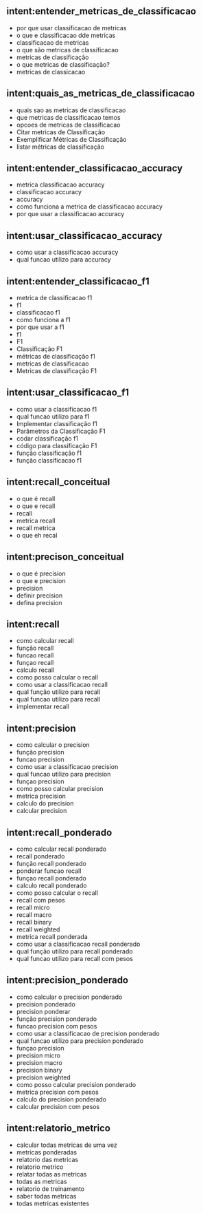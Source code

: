 ## intent:entender_metricas_de_classificacao

- por que usar classificacao de metricas
- o que e classificacao dde metricas
- classificacao de metricas
- o que são metricas de classificacao
- metricas de classificação
- o que metricas de classificação?
- metricas de classicacao

## intent:quais_as_metricas_de_classificacao
- quais sao as metricas de classificacao
- que metricas de classificacao temos
- opcoes de metricas de classificacao
- Citar metricas de Classificação
- Exemplificar Métricas de Classificação
- listar métricas de classificação

## intent:entender_classificacao_accuracy

- metrica classificacao accuracy
- classificacao accuracy
- accuracy
- como funciona a metrica de classificacao accuracy
- por que usar a classificacao accuracy

## intent:usar_classificacao_accuracy

- como usar a classificacao accuracy
- qual funcao utilizo para accuracy

## intent:entender_classificacao_f1

- metrica de classificacao f1
- f1
- classificacao f1
- como funciona a f1
- por que usar a f1
- f1
- F1
- Classificação F1
- métricas de classificação f1
- metricas de classificacao
- Metricas de classificação F1

## intent:usar_classificacao_f1

- como usar a classificacao f1
- qual funcao utilizo para f1
- Implementar classificação f1
- Parâmetros da Classificação F1
- codar classificação f1
- código para classificação F1
- função classificação f1
- função classificacao f1


## intent:recall_conceitual

- o que é recall
- o que e recall
- recall
- metrica recall
- recall metrica
- o que eh recal

## intent:precison_conceitual

- o que é precision
- o que e precision
- precision
- definir precision
- defina precision

## intent:recall

- como calcular recall
- função recall
- funcao recall
- funçao recall
- calculo recall
- como posso calcular o recall
- como usar a classificacao recall
- qual função utilizo para recall
- qual funcao utilizo para recall
- implementar recall

## intent:precision

- como calcular o precision
- função precision
- funcao precision
- como usar a classificacao precision
- qual funcao utilizo para precision
- funçao precision
- como posso calcular precision
- metrica precision
- calculo do precision
- calcular precision

## intent:recall_ponderado

- como calcular recall ponderado
- recall ponderado
- função recall ponderado
- ponderar funcao recall
- funçao recall ponderado
- calculo recall ponderado
- como posso calcular o recall
- recall com pesos
- recall micro
- recall macro
- recall binary
- recall weighted
- metrica recall ponderada
- como usar a classificacao recall ponderado
- qual função utilizo para recall ponderado
- qual funcao utilizo para recall com pesos

## intent:precision_ponderado

- como calcular o precision ponderado
- precision ponderado
- precision ponderar
- função precision ponderado
- funcao precision com pesos
- como usar a classificacao de precision ponderado
- qual funcao utilizo para precision ponderado
- funçao precision
- precision micro
- precision macro
- precision binary
- precision weighted
- como posso calcular precision ponderado
- metrica precision com pesos
- calculo do precision ponderado
- calcular precision com pesos

## intent:relatorio_metrico

- calcular todas metricas de uma vez
- metricas ponderadas
- relatorio das metricas
- relatorio metrico
- relatar todas as metricas
- todas as metricas
- relatorio de treinamento
- saber todas metricas
- todas metricas existentes
